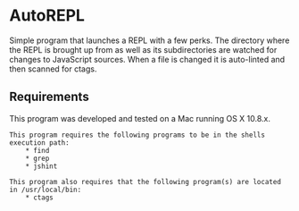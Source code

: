 AutoREPL
========

Simple program that launches a REPL with a few perks. The directory where the REPL is brought up from as well as its subdirectories are watched for changes to JavaScript sources. When a file is changed it is auto-linted and then scanned for ctags.

Requirements
------------

This program was developed and tested on a Mac running OS X 10.8.x.

    This program requires the following programs to be in the shells execution path:
        * find
        * grep
        * jshint

    This program also requires that the following program(s) are located in /usr/local/bin:
        * ctags
